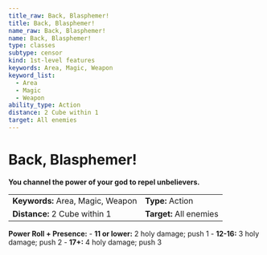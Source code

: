 ```yaml
---
title_raw: Back, Blasphemer!
title: Back, Blasphemer!
name_raw: Back, Blasphemer!
name: Back, Blasphemer!
type: classes
subtype: censor
kind: 1st-level features
keywords: Area, Magic, Weapon
keyword_list:
  - Area
  - Magic
  - Weapon
ability_type: Action
distance: 2 Cube within 1
target: All enemies
---
```


# Back, Blasphemer!

**You channel the power of your god to repel unbelievers.**

|                                   |                         |
| :-------------------------------- | :---------------------- |
| **Keywords:** Area, Magic, Weapon | **Type:** Action        |
| **Distance:** 2 Cube within 1     | **Target:** All enemies |

**Power Roll + Presence:** - **11 or lower:** 2 holy damage; push 1 - **12-16:** 3 holy damage; push 2 - **17+:** 4 holy damage; push 3
